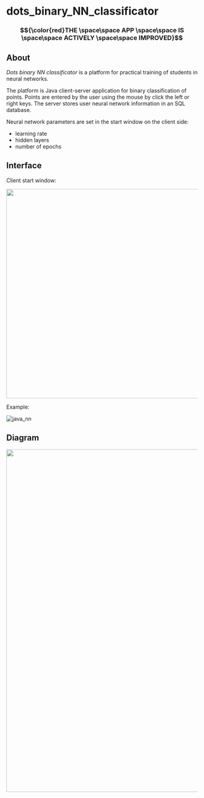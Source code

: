 # dots_binary_NN_classificator
### $${\color{red}THE \space\space APP \space\space IS \space\space ACTIVELY \space\space IMPROVED}$$
## About
*Dots binary NN classificator* is a platform for practical training of students in neural networks.

The platform is Java client-server application for binary classification of points. Points are entered by the user using the mouse by click the left or right keys. 
The server stores user neural network information in an SQL database. 

Neural network parameters are set in the start window on the client side:
+ learning rate
+ hidden layers
+ number of epochs

## Interface
Client start window:

<img src="https://user-images.githubusercontent.com/78417431/218521459-e6e1a318-4751-46f8-a373-3c512fa01a6c.png" width="550">

Example:

![java_nn](https://user-images.githubusercontent.com/78417431/216107213-7bf569b7-f16e-442a-8d85-571397fe1f3d.gif)


## Diagram


<img src="https://user-images.githubusercontent.com/78417431/219953844-d397dfc6-f124-4cba-a579-1be1fd95b51c.png" width="900">
